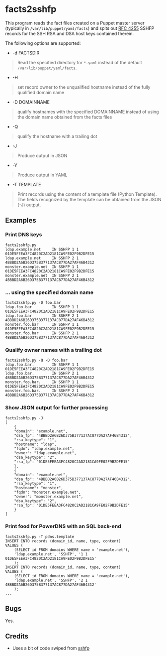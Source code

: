 # facts2sshfp

This program reads the fact files created on a Puppet master server (typically
in `/var/lib/puppet/yaml/facts`) and spits out [RFC 4255](http://www.ietf.org/rfc/rfc4255.txt)
SSHFP records for the SSH RSA and DSA host keys contained therein.

The following options are supported:

* -d FACTSDIR
> Read the specified directory for `*.yaml` instead of the default `/var/lib/puppet/yaml/facts`.

* -H 
> set record owner to the unqualified hostname instead of the fully qualified domain name

* -D DOMAINNAME
> qualify hostnames with the specified DOMAINNAME instead of using the domain name obtained
> from the facts files

* -Q
> qualify the hostname with a trailing dot

* -J
> Produce output in JSON

* -Y
> Produce output in YAML

* -T TEMPLATE
> Print records using the content of a template file (Python Template). The fields
> recognized by the template can be obtained from the JSON (-J) output.

## Examples

### Print DNS keys

	facts2sshfp.py 
	ldap.example.net     IN SSHFP 1 1 01DE5FEEA3FC4820C2AD2181CA9FE02F9B2DFE15
	ldap.example.net     IN SSHFP 2 1 4BBBD2A6B26D375B377137AC877DA27AF46B4312
	monster.example.net  IN SSHFP 1 1 01DE5FEEA3FC4820C2AD2181CA9FE02F9B2DFE15
	monster.example.net  IN SSHFP 2 1 4BBBD2A6B26D375B377137AC877DA27AF46B4312

### ... using the specified domain name

	facts2sshfp.py -D foo.bar
	ldap.foo.bar         IN SSHFP 1 1 01DE5FEEA3FC4820C2AD2181CA9FE02F9B2DFE15
	ldap.foo.bar         IN SSHFP 2 1 4BBBD2A6B26D375B377137AC877DA27AF46B4312
	monster.foo.bar      IN SSHFP 1 1 01DE5FEEA3FC4820C2AD2181CA9FE02F9B2DFE15
	monster.foo.bar      IN SSHFP 2 1 4BBBD2A6B26D375B377137AC877DA27AF46B4312

### Qualify owner names with a trailing dot

	facts2sshfp.py -Q -D foo.bar
	ldap.foo.bar.        IN SSHFP 1 1 01DE5FEEA3FC4820C2AD2181CA9FE02F9B2DFE15
	ldap.foo.bar.        IN SSHFP 2 1 4BBBD2A6B26D375B377137AC877DA27AF46B4312
	monster.foo.bar.     IN SSHFP 1 1 01DE5FEEA3FC4820C2AD2181CA9FE02F9B2DFE15
	monster.foo.bar.     IN SSHFP 2 1 4BBBD2A6B26D375B377137AC877DA27AF46B4312

### Show JSON output for further processing

	facts2sshfp.py -J
	[
	    {
		"domain": "example.net", 
		"dsa_fp": "4BBBD2A6B26D375B377137AC877DA27AF46B4312", 
		"rsa_keytype": "1", 
		"hostname": "ldap", 
		"fqdn": "ldap.example.net", 
		"owner": "ldap.example.net", 
		"dsa_keytype": "2", 
		"rsa_fp": "01DE5FEEA3FC4820C2AD2181CA9FE02F9B2DFE15"
	    }, 
	    {
		"domain": "example.net", 
		"dsa_fp": "4BBBD2A6B26D375B377137AC877DA27AF46B4312", 
		"rsa_keytype": "1", 
		"hostname": "monster", 
		"fqdn": "monster.example.net", 
		"owner": "monster.example.net", 
		"dsa_keytype": "2", 
		"rsa_fp": "01DE5FEEA3FC4820C2AD2181CA9FE02F9B2DFE15"
	    }
	]

### Print food for PowerDNS with an SQL back-end

	facts2sshfp.py -T pdns.template
	INSERT INTO records (domain_id, name, type, content)
	VALUES (
		(SELECT id FROM domains WHERE name = 'example.net'),
		'ldap.example.net', 'SSHFP', '1 1 01DE5FEEA3FC4820C2AD2181CA9FE02F9B2DFE15'
		);
	INSERT INTO records (domain_id, name, type, content)
	VALUES (
		(SELECT id FROM domains WHERE name = 'example.net'),
		'ldap.example.net', 'SSHFP', '2 1 4BBBD2A6B26D375B377137AC877DA27AF46B4312'
		);
	...




## Bugs

Yes.

## Credits

* Uses a bit of code swiped from [sshfp](http://www.xelerance.com/services/software/sshfp/)

